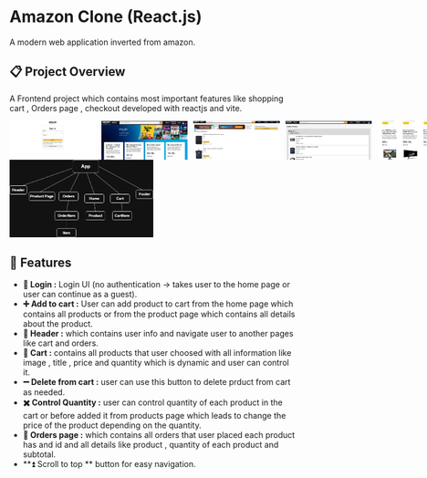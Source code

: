 # Amazon Clone (React.js)
A modern web application inverted from amazon.
## :clipboard: Project Overview
A Frontend project which contains most important features like shopping cart , Orders page , checkout developed with reactjs and vite.
<div style = "display:flex; gap:10px;">
  <img src="login.amazon.PNG" alt="login Screenshot" width="30%" height = "auto">
  <img src="home.amazon.PNG" alt="home Screenshot" width="30%" height = "auto">
  <img src="cart.amazon.PNG" alt="cart Screenshot" width="30%" height = "auto">
  <img src="orders.amazon.PNG" alt="orders Screenshot" width="30%" height = "auto">
  <img src="products.amazon.PNG" alt="products Screenshot" width="30%" height = "auto">
  <img src="product.amazon.PNG" alt="product Screenshot" width="30%" height = "auto">
</div>
<img src="component.drawio.png" alt="product Screenshot" width="50%" height = "auto">

## :sparkler: Features

  - **:iphone: Login :** Login UI (no authentication → takes user to the home page or user can continue as a guest).
  - **:heavy_plus_sign: Add to cart :** User can add product to cart from the home page which contains all products or from the product page which contains all details about the product.
  - **:star2: Header :** which contains user info and navigate user to another pages like cart and orders.
  - **:handbag: Cart :** contains all products that user choosed with all information like image , title , price and quantity which is dynamic and user can control it.
  - **:heavy_minus_sign: Delete from cart :** user can use this button to delete prduct from cart as needed.
  - **:heavy_multiplication_x: Control Quantity :** user can control quantity of each product in the cart or before added it from products page which leads to change the price of the product depending on the quantity.
  - **:bookmark_tabs: Orders page :** which contains all orders that user placed each product has and id and all details like product , quantity of each product and subtotal.
  - **:arrow_double_up: Scroll to top ** button for easy navigation.
